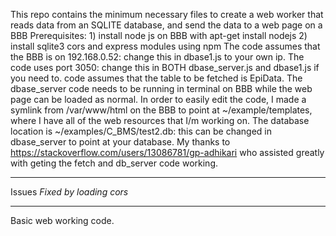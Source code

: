 This repo contains the minimum necessary files to create a web worker that reads data from an SQLITE database, and send the data to a web page on a BBB
Prerequisites:   1) install node js on BBB with apt-get install nodejs
                 2) install sqlite3 cors and express modules using npm
The code assumes that the BBB is on 192.168.0.52: change this in dbase1.js to your own ip.
The code uses port 3050: change this in BOTH dbase_server.js and dbase1.js if you need to. 
code assumes that the table to be fetched is EpiData.
The dbase_server code needs to be running in terminal on BBB while the web page can be loaded as normal.
In order to easily edit the code, I made a symlink from /var/www/html on the BBB to point at ~/example/templates, where I have all of the web resources that I/m working on.
The database location is ~/examples/C_BMS/test2.db: this can be changed in dbase_server to point at your database.
My thanks to https://stackoverflow.com/users/13086781/gp-adhikari who assisted greatly with geting the fetch and db_server code working.
**********************************
Issues
*Fixed by loading cors*
**********************************
Basic web working code.
